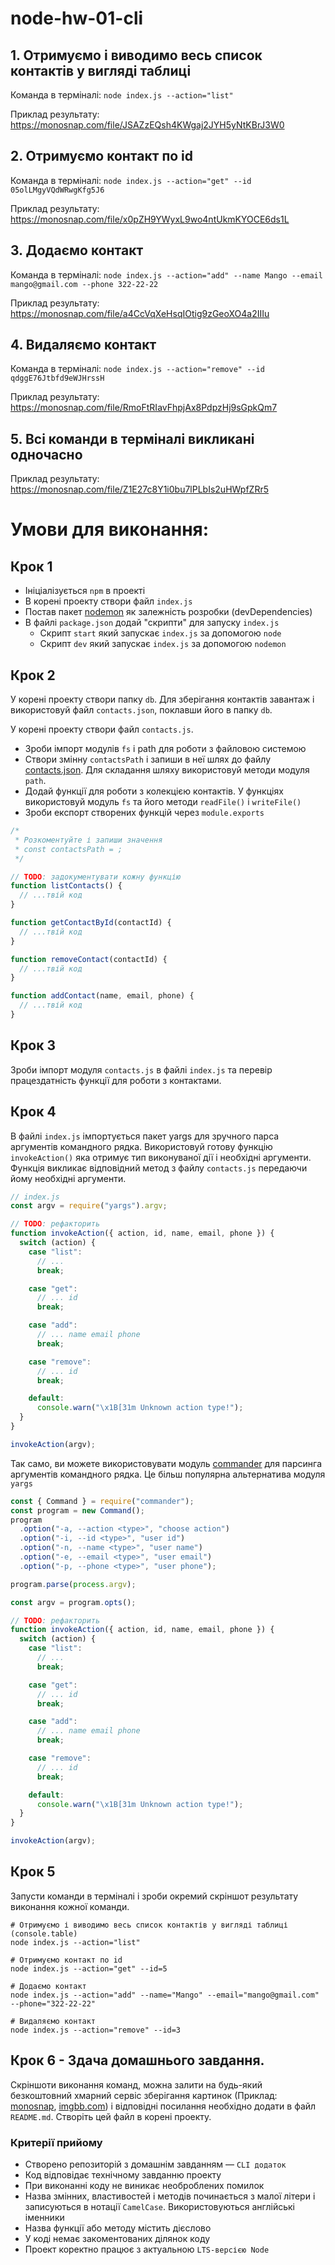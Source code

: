 # node-hw-01-cli

## 1. Отримуємо і виводимо весь список контактів у вигляді таблиці

Команда в терміналі: `node index.js --action="list"`

Приклад результату: https://monosnap.com/file/JSAZzEQsh4KWgaj2JYH5yNtKBrJ3W0

## 2. Отримуємо контакт по id

Команда в терміналі: `node index.js --action="get" --id 05olLMgyVQdWRwgKfg5J6`

Приклад результату: https://monosnap.com/file/x0pZH9YWyxL9wo4ntUkmKYOCE6ds1L

## 3. Додаємо контакт

Команда в терміналі: `node index.js --action="add" --name Mango --email mango@gmail.com --phone 322-22-22`

Приклад результату: https://monosnap.com/file/a4CcVqXeHsqIOtig9zGeoXO4a2IIIu

## 4. Видаляємо контакт

Команда в терміналі: `node index.js --action="remove" --id qdggE76Jtbfd9eWJHrssH`

Приклад результату: https://monosnap.com/file/RmoFtRIavFhpjAx8PdpzHj9sGpkQm7

## 5. Всі команди в терміналі викликані одночасно

Приклад результату: https://monosnap.com/file/Z1E27c8Y1i0bu7lPLbIs2uHWpfZRr5

# Умови для виконання:

## Крок 1

- Ініціалізується `npm` в проекті
- В корені проекту створи файл `index.js`
- Постав пакет [nodemon](https://www.npmjs.com/package/nodemon) як залежність розробки (devDependencies)
- В файлі `package.json` додай "скрипти" для запуску `index.js`
  - Скрипт `start` який запускає `index.js` за допомогою `node`
  - Скрипт `dev` який запускає `index.js` за допомогою `nodemon`

## Крок 2

У корені проекту створи папку `db`. Для зберігання контактів завантаж і використовуй файл `contacts.json`, поклавши його в папку `db`.

У корені проекту створи файл `contacts.js`.

- Зроби імпорт модулів `fs` і path для роботи з файловою системою
- Створи змінну `contactsPath` і запиши в неї шлях до файлу [contacts.json](https://downgit.github.io/#/home?url=https:%2F%2Fgithub.com%2Fgoitacademy%2Fnodejs-homework%2Fblob%2Fmaster%2Fhomework-01%2Fcontacts.json). Для складання шляху використовуй методи модуля `path`.
- Додай функції для роботи з колекцією контактів. У функціях використовуй модуль `fs` та його методи `readFile()` і `writeFile()`
- Зроби експорт створених функцій через `module.exports`

```javascript
/*
 * Розкоментуйте і запиши значення
 * const contactsPath = ;
 */

// TODO: задокументувати кожну функцію
function listContacts() {
  // ...твій код
}

function getContactById(contactId) {
  // ...твій код
}

function removeContact(contactId) {
  // ...твій код
}

function addContact(name, email, phone) {
  // ...твій код
}
```

## Крок 3

Зроби імпорт модуля `contacts.js` в файлі `index.js` та перевір працездатність функції для роботи з контактами.

## Крок 4

В файлі `index.js` імпортується пакет yargs для зручного парса аргументів командного рядка. Використовуй готову функцію `invokeAction()` яка отримує тип виконуваної дії і необхідні аргументи. Функція викликає відповідний метод з файлу `contacts.js` передаючи йому необхідні аргументи.

```javascript
// index.js
const argv = require("yargs").argv;

// TODO: рефакторить
function invokeAction({ action, id, name, email, phone }) {
  switch (action) {
    case "list":
      // ...
      break;

    case "get":
      // ... id
      break;

    case "add":
      // ... name email phone
      break;

    case "remove":
      // ... id
      break;

    default:
      console.warn("\x1B[31m Unknown action type!");
  }
}

invokeAction(argv);
```

Так само, ви можете використовувати модуль [commander](https://www.npmjs.com/package/commander) для парсинга аргументів командного рядка. Це більш популярна альтернатива модуля `yargs`

```javascript
const { Command } = require("commander");
const program = new Command();
program
  .option("-a, --action <type>", "choose action")
  .option("-i, --id <type>", "user id")
  .option("-n, --name <type>", "user name")
  .option("-e, --email <type>", "user email")
  .option("-p, --phone <type>", "user phone");

program.parse(process.argv);

const argv = program.opts();

// TODO: рефакторить
function invokeAction({ action, id, name, email, phone }) {
  switch (action) {
    case "list":
      // ...
      break;

    case "get":
      // ... id
      break;

    case "add":
      // ... name email phone
      break;

    case "remove":
      // ... id
      break;

    default:
      console.warn("\x1B[31m Unknown action type!");
  }
}

invokeAction(argv);
```

## Крок 5

Запусти команди в терміналі і зроби окремий скріншот результату виконання кожної команди.

```console
# Отримуємо і виводимо весь список контактів у вигляді таблиці (console.table)
node index.js --action="list"

# Отримуємо контакт по id
node index.js --action="get" --id=5

# Додаємо контакт
node index.js --action="add" --name="Mango" --email="mango@gmail.com" --phone="322-22-22"

# Видаляємо контакт
node index.js --action="remove" --id=3
```

## Крок 6 - Здача домашнього завдання.

Скріншоти виконання команд, можна залити на будь-який безкоштовний хмарний сервіс зберігання картинок (Приклад: [monosnap](https://monosnap.com/), [imgbb.com](https://imgbb.com/)) і відповідні посилання необхідно додати в файл `README.md`. Створіть цей файл в корені проекту.

### Критерії прийому

- Створено репозиторій з домашнім завданням — `CLI додаток`
- Код відповідає технічному завданню проекту
- При виконанні коду не виникає необроблених помилок
- Назва змінних, властивостей і методів починається з малої літери і записуються в нотації `CamelCase`. Використовуються англійські іменники
- Назва функції або методу містить дієслово
- У коді немає закоментованих ділянок коду
- Проект коректно працює з актуальною `LTS-версією Node`
